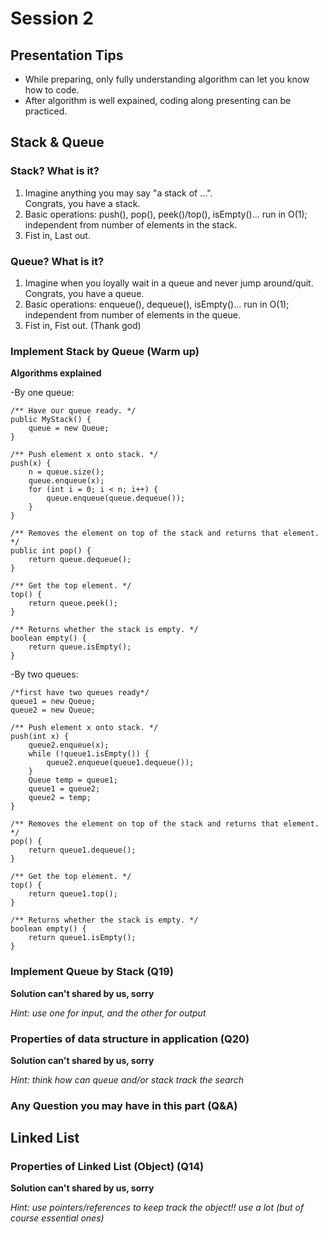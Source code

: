 # Session 2

## Presentation Tips
- While preparing, only fully understanding algorithm can let you know how to code.
- After algorithm is well expained, coding along presenting can be practiced.

## Stack & Queue

### Stack? What is it?

1. Imagine anything you may say "a stack of ...". \
Congrats, you have a stack.
2. Basic operations: push(), pop(), peek()/top(), isEmpty()... run in O(1); independent from number of elements in the stack.
3. Fist in, Last out.

### Queue? What is it?

1. Imagine when you loyally wait in a queue and never jump around/quit.\
Congrats, you have a queue.
2. Basic operations: enqueue(), dequeue(), isEmpty()... run in O(1); independent from number of elements in the queue.
3. Fist in, Fist out. (Thank god)

### Implement Stack by Queue (Warm up)

**Algorithms explained**

-By one queue:
```
/** Have our queue ready. */
public MyStack() {
    queue = new Queue;
}

/** Push element x onto stack. */
push(x) {
    n = queue.size();
    queue.enqueue(x);
    for (int i = 0; i < n; i++) {
        queue.enqueue(queue.dequeue());
    }
}

/** Removes the element on top of the stack and returns that element. */
public int pop() {
    return queue.dequeue();
}

/** Get the top element. */
top() {
    return queue.peek();
}

/** Returns whether the stack is empty. */
boolean empty() {
    return queue.isEmpty();
}

```

-By two queues:

```
/*first have two queues ready*/
queue1 = new Queue;
queue2 = new Queue;

/** Push element x onto stack. */
push(int x) {
    queue2.enqueue(x);
    while (!queue1.isEmpty()) {
        queue2.enqueue(queue1.dequeue());
    }
    Queue temp = queue1;
    queue1 = queue2;
    queue2 = temp;
}

/** Removes the element on top of the stack and returns that element. */
pop() {
    return queue1.dequeue();
}

/** Get the top element. */
top() {
    return queue1.top();
}

/** Returns whether the stack is empty. */
boolean empty() {
    return queue1.isEmpty();
}

```

### Implement Queue by Stack (Q19)
**Solution can't shared by us, sorry**

*Hint: use one for input, and the other for output*

### Properties of data structure in application (Q20)
**Solution can't shared by us, sorry**

*Hint: think how can queue and/or stack track the search*

### Any Question you may have in this part (Q&A)

## Linked List

### Properties of Linked List (Object) (Q14)

**Solution can't shared by us, sorry**

*Hint: use pointers/references to keep track the object!! use a lot (but of course essential ones)*



